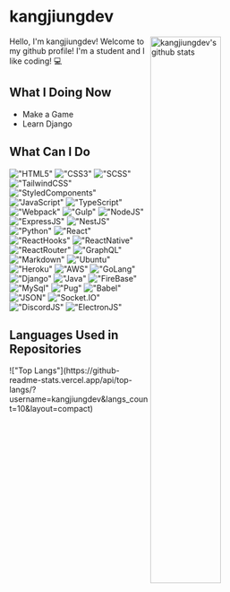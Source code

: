 # kangjiungdev

<img align="right" alt="kangjiungdev's github stats" width="50%" src="https://github-readme-stats.vercel.app/api?username=kangjiungdev&show_icons=true">

<p>Hello, I'm kangjiungdev! Welcome to my github profile! I'm a student and I like coding! 💻</p>

  <h2>What I Doing Now</h2>
  
  <ul>
    <li>Make a Game</li>
    <li>Learn Django</li>
  </ul>
  
  <h2>What Can I Do</h2>
  
!["HTML5"](https://img.shields.io/badge/HTML5-E34F26?style=round&logo=html5&logoColor=white&logoWidth=20)
!["CSS3"](https://img.shields.io/badge/CSS3-1572B6?style=round&logo=css3&logoColor=white&logoWidth=20)
!["SCSS"](https://img.shields.io/badge/Sass-CC6699?style=round&logo=sass&logoColor=white&logoWidth=20)
!["TailwindCSS"](https://img.shields.io/badge/Tailwind_CSS-38B2AC?style=round&logo=tailwind-css&logoColor=white&logoWidth=20)
!["StyledComponents"](https://img.shields.io/badge/Styled_Components-DB7093?style=round&logo=styled-components&logoColor=white&logoWidth=20)
!["JavaScript"](https://img.shields.io/badge/JavaScript-323330?style=round&logo=javascript&logoColor=F7DF1E&logoWidth=20)
!["TypeScript"](https://img.shields.io/badge/TypeScript-323330?style=round&logo=typescript&logoColor=3178C6&logoWidth=20)
!["Webpack"](https://img.shields.io/badge/Webpack-8DD6F9?style=round&logo=webpack&logoColor=f0f0f0&logoWidth=20)
!["Gulp"](https://img.shields.io/badge/Gulp-CF4647?style=round&logo=gulp&logoColor=f0f0f0&logoWidth=20)
!["NodeJS"](https://img.shields.io/badge/Node.js-43853D?style=round&logo=node.js&logoColor=white&logoWidth=20)
!["ExpressJS"](https://img.shields.io/badge/ExpressJS-6A6A6A?style=round&logo=express&logoColor=f0f0f0&logoWidth=20)
!["NestJS"](https://img.shields.io/badge/NestJS-EA2845?style=round&logo=nestjs&logoColor=f0f0f0&logoWidth=20)
!["Python"](https://img.shields.io/badge/Python-14354C?style=round&logo=python&logoColor=white&logoWidth=20)
!["React"](https://img.shields.io/badge/React-20232A?style=round&logo=react&logoColor=61DAFB&logoWidth=20)
!["ReactHooks"](https://img.shields.io/badge/React_Hooks-20232A?style=round&logo=react&logoColor=61DAFB&logoWidth=20)
!["ReactNative"](https://img.shields.io/badge/React_Native-20232A?style=round&logo=react&logoColor=61DAFB&logoWidth=20)
!["ReactRouter"](https://img.shields.io/badge/React_Router-CA4245?style=round&logo=react-router&logoColor=white&logoWidth=20)
!["GraphQL"](https://img.shields.io/badge/GraphQL-E10098?style=round&logo=graphql&logoColor=white&logoWidth=20)
!["Markdown"](https://img.shields.io/badge/Markdown-000000?style=round&logo=markdown&logoColor=white&logoWidth=20)
!["Ubuntu"](https://img.shields.io/badge/Ubuntu-E95420?style=round&logo=ubuntu&logoColor=white&logoWidth=20)
!["Heroku"](https://img.shields.io/badge/Heroku-430098?style=round&logo=heroku&logoColor=white&logoWidth=20)
!["AWS"](https://img.shields.io/badge/Amazon_AWS-232F3E?style=round&logo=amazon-aws&logoColor=white&logoWidth=20)
!["GoLang"](https://img.shields.io/badge/GoLang-13B38B?style=round&logo=go&logoColor=white&logoWidth=20)
!["Django"](https://img.shields.io/badge/Django-092E20?style=round&logo=django&logoColor=white&logoWidth=20)
!["Java"](https://img.shields.io/badge/Java-007396?style=round&logo=java&logoColor=white&logoWidth=20)
!["FireBase"](https://img.shields.io/badge/FireBase-orange?style=round&logo=firebase&logoColor=white&logoWidth=20)
!["MySql"](https://img.shields.io/badge/MySql-4479A1?style=round&logo=mysql&logoColor=white&logoWidth=20)
!["Pug"](https://img.shields.io/badge/Pug-A86454?style=round&logo=pug&logoColor=white&logoWidth=20)
!["Babel"](https://img.shields.io/badge/Babel-323330?style=round&logo=babel&logoColor=FFE100&logoWidth=20)
!["JSON"](https://img.shields.io/badge/JSON-9E9E9E?style=round&logo=json&logoColor=585858&logoWidth=20)
!["Socket.IO"](https://img.shields.io/badge/Socket.IO-white?style=round&logo=socket.io&logoColor=black&logoWidth=20)
!["DiscordJS"](https://img.shields.io/badge/DiscordJS-5661EA?style=round&logo=discord&logoColor=white&logoWidth=20)
!["ElectronJS"](https://img.shields.io/badge/ElectronJS-363749?style=round&logo=electron&logoColor=dae3f0&logoWidth=20)

  
 <h2>Languages Used in Repositories</h2>
!["Top Langs"](https://github-readme-stats.vercel.app/api/top-langs/?username=kangjiungdev&langs_count=10&layout=compact)
